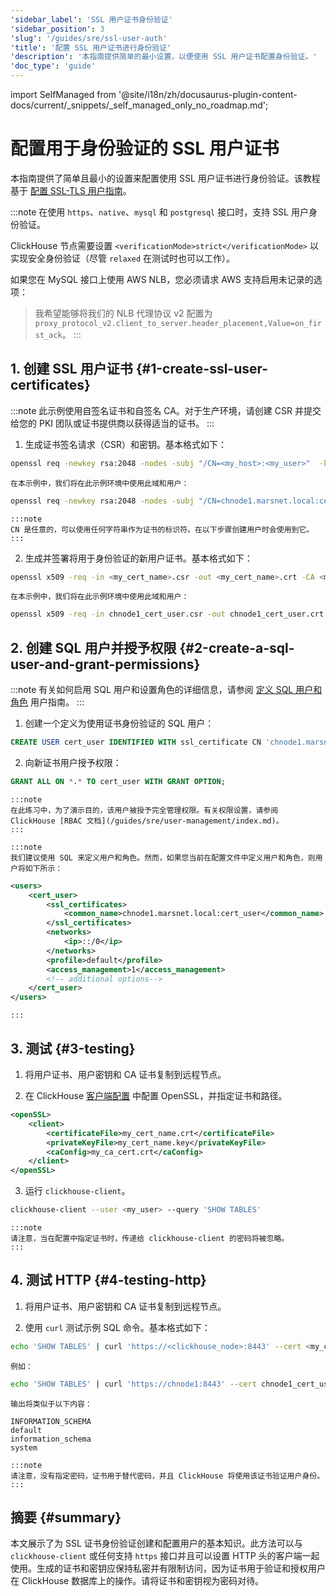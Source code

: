 ```yaml
---
'sidebar_label': 'SSL 用户证书身份验证'
'sidebar_position': 3
'slug': '/guides/sre/ssl-user-auth'
'title': '配置 SSL 用户证书进行身份验证'
'description': '本指南提供简单的最小设置，以便使用 SSL 用户证书配置身份验证。'
'doc_type': 'guide'
---
```


import SelfManaged from '@site/i18n/zh/docusaurus-plugin-content-docs/current/_snippets/_self_managed_only_no_roadmap.md';


# 配置用于身份验证的 SSL 用户证书
<SelfManaged />

本指南提供了简单且最小的设置来配置使用 SSL 用户证书进行身份验证。该教程基于 [配置 SSL-TLS 用户指南](../configuring-ssl.md)。

:::note
在使用 `https`、`native`、`mysql` 和 `postgresql` 接口时，支持 SSL 用户身份验证。

ClickHouse 节点需要设置 `<verificationMode>strict</verificationMode>` 以实现安全身份验证（尽管 `relaxed` 在测试时也可以工作）。

如果您在 MySQL 接口上使用 AWS NLB，您必须请求 AWS 支持启用未记录的选项：

> 我希望能够将我们的 NLB 代理协议 v2 配置为 `proxy_protocol_v2.client_to_server.header_placement,Value=on_first_ack`。
:::

## 1. 创建 SSL 用户证书 {#1-create-ssl-user-certificates}

:::note
此示例使用自签名证书和自签名 CA。对于生产环境，请创建 CSR 并提交给您的 PKI 团队或证书提供商以获得适当的证书。
:::

1. 生成证书签名请求（CSR）和密钥。基本格式如下：
```bash
openssl req -newkey rsa:2048 -nodes -subj "/CN=<my_host>:<my_user>"  -keyout <my_cert_name>.key -out <my_cert_name>.csr
```
    在本示例中，我们将在此示例环境中使用此域和用户：
```bash
openssl req -newkey rsa:2048 -nodes -subj "/CN=chnode1.marsnet.local:cert_user"  -keyout chnode1_cert_user.key -out chnode1_cert_user.csr
```
    :::note
    CN 是任意的，可以使用任何字符串作为证书的标识符。在以下步骤创建用户时会使用到它。
    :::

2. 生成并签署将用于身份验证的新用户证书。基本格式如下：
```bash
openssl x509 -req -in <my_cert_name>.csr -out <my_cert_name>.crt -CA <my_ca_cert>.crt -CAkey <my_ca_cert>.key -days 365
```
    在本示例中，我们将在此示例环境中使用此域和用户：
```bash
openssl x509 -req -in chnode1_cert_user.csr -out chnode1_cert_user.crt -CA marsnet_ca.crt -CAkey marsnet_ca.key -days 365
```

## 2. 创建 SQL 用户并授予权限 {#2-create-a-sql-user-and-grant-permissions}

:::note
有关如何启用 SQL 用户和设置角色的详细信息，请参阅 [定义 SQL 用户和角色](index.md) 用户指南。
:::

1. 创建一个定义为使用证书身份验证的 SQL 用户：
```sql
CREATE USER cert_user IDENTIFIED WITH ssl_certificate CN 'chnode1.marsnet.local:cert_user';
```

2. 向新证书用户授予权限：
```sql
GRANT ALL ON *.* TO cert_user WITH GRANT OPTION;
```
    :::note
    在此练习中，为了演示目的，该用户被授予完全管理权限。有关权限设置，请参阅 ClickHouse [RBAC 文档](/guides/sre/user-management/index.md)。
    :::

    :::note
    我们建议使用 SQL 来定义用户和角色。然而，如果您当前在配置文件中定义用户和角色，则用户将如下所示：
```xml
<users>
    <cert_user>
        <ssl_certificates>
            <common_name>chnode1.marsnet.local:cert_user</common_name>
        </ssl_certificates>
        <networks>
            <ip>::/0</ip>
        </networks>
        <profile>default</profile>
        <access_management>1</access_management>
        <!-- additional options-->
    </cert_user>
</users>
```
    :::

## 3. 测试 {#3-testing}

1. 将用户证书、用户密钥和 CA 证书复制到远程节点。

2. 在 ClickHouse [客户端配置](/interfaces/cli.md#configuration_files) 中配置 OpenSSL，并指定证书和路径。

```xml
<openSSL>
    <client>
        <certificateFile>my_cert_name.crt</certificateFile>
        <privateKeyFile>my_cert_name.key</privateKeyFile>
        <caConfig>my_ca_cert.crt</caConfig>
    </client>
</openSSL>
```

3. 运行 `clickhouse-client`。
```bash
clickhouse-client --user <my_user> --query 'SHOW TABLES'
```
    :::note
    请注意，当在配置中指定证书时，传递给 clickhouse-client 的密码将被忽略。
    :::

## 4. 测试 HTTP {#4-testing-http}

1. 将用户证书、用户密钥和 CA 证书复制到远程节点。

2. 使用 `curl` 测试示例 SQL 命令。基本格式如下：
```bash
echo 'SHOW TABLES' | curl 'https://<clickhouse_node>:8443' --cert <my_cert_name>.crt --key <my_cert_name>.key --cacert <my_ca_cert>.crt -H "X-ClickHouse-SSL-Certificate-Auth: on" -H "X-ClickHouse-User: <my_user>" --data-binary @-
```
    例如：
```bash
echo 'SHOW TABLES' | curl 'https://chnode1:8443' --cert chnode1_cert_user.crt --key chnode1_cert_user.key --cacert marsnet_ca.crt -H "X-ClickHouse-SSL-Certificate-Auth: on" -H "X-ClickHouse-User: cert_user" --data-binary @-
```
    输出将类似于以下内容：
```response
INFORMATION_SCHEMA
default
information_schema
system
```
    :::note
    请注意，没有指定密码，证书用于替代密码，并且 ClickHouse 将使用该证书验证用户身份。
    :::

## 摘要 {#summary}

本文展示了为 SSL 证书身份验证创建和配置用户的基本知识。此方法可以与 `clickhouse-client` 或任何支持 `https` 接口并且可以设置 HTTP 头的客户端一起使用。生成的证书和密钥应保持私密并有限制访问，因为证书用于验证和授权用户在 ClickHouse 数据库上的操作。请将证书和密钥视为密码对待。
